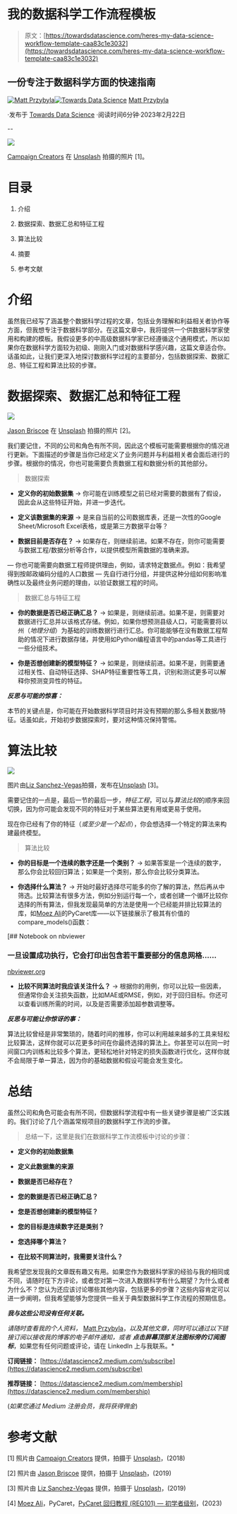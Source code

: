 # 我的数据科学工作流程模板

> 原文：[https://towardsdatascience.com/heres-my-data-science-workflow-template-caa83c1e3032](https://towardsdatascience.com/heres-my-data-science-workflow-template-caa83c1e3032)

## 一份专注于数据科学方面的快速指南

[](https://datascience2.medium.com/?source=post_page-----caa83c1e3032--------------------------------)[![Matt Przybyla](../Images/3b9e714e012e8846b866e4e4b5d689d7.png)](https://datascience2.medium.com/?source=post_page-----caa83c1e3032--------------------------------)[](https://towardsdatascience.com/?source=post_page-----caa83c1e3032--------------------------------)[![Towards Data Science](../Images/a6ff2676ffcc0c7aad8aaf1d79379785.png)](https://towardsdatascience.com/?source=post_page-----caa83c1e3032--------------------------------) [Matt Przybyla](https://datascience2.medium.com/?source=post_page-----caa83c1e3032--------------------------------)

·发布于 [Towards Data Science](https://towardsdatascience.com/?source=post_page-----caa83c1e3032--------------------------------) ·阅读时间6分钟·2023年2月22日

--

![](../Images/d4d5b55acda5558f032c25d0eb85673f.png)

[Campaign Creators](https://unsplash.com/@campaign_creators?utm_source=unsplash&utm_medium=referral&utm_content=creditCopyText) 在 [Unsplash](https://unsplash.com/photos/--kQ4tBklJI?utm_source=unsplash&utm_medium=referral&utm_content=creditCopyText) 拍摄的照片 [1]。

# 目录

1.  介绍

1.  数据探索、数据汇总和特征工程

1.  算法比较

1.  摘要

1.  参考文献

# 介绍

虽然我已经写了涵盖整个数据科学过程的文章，包括业务理解和利益相关者协作等方面，但我想专注于数据科学部分。在这篇文章中，我将提供一个供数据科学家使用和构建的模板。我假设更多的中高级数据科学家已经遵循这个通用模式，所以如果你在数据科学方面较为初级、刚刚入门或对数据科学感兴趣，这篇文章适合你。话虽如此，让我们更深入地探讨数据科学过程的主要部分，包括数据探索、数据汇总、特征工程和算法比较的步骤。

# 数据探索、数据汇总和特征工程

![](../Images/0a88fe82e541f8e5edc8ead6d7abc837.png)

[Jason Briscoe](https://unsplash.com/@jsnbrsc?utm_source=unsplash&utm_medium=referral&utm_content=creditCopyText) 在 [Unsplash](https://unsplash.com/photos/amLfrL8LGls?utm_source=unsplash&utm_medium=referral&utm_content=creditCopyText) 拍摄的照片 [2]。

我们要记住，不同的公司和角色有所不同，因此这个模板可能需要根据你的情况进行更新。下面描述的步骤是当你已经定义了业务问题并与利益相关者会面后进行的步骤。根据你的情况，你也可能需要负责数据工程和数据分析的其他部分。

> 数据探索

+   **定义你的初始数据集** → 你可能在训练模型之前已经对需要的数据有了假设，因此会从这些特征开始，并进一步迭代。

+   **定义该数据集的来源** → 是来自当前的公司数据库表，还是一次性的Google Sheet/Microsoft Excel表格，或是第三方数据平台等？

+   **数据目前是否存在？** → 如果存在，则继续前进。如果不存在，则你可能需要与数据工程/数据分析等合作，以提供模型所需数据的准确来源。

— 你也可能需要向数据工程师提供理由，例如，请求特定数据点。例如：我希望得到按邮政编码分组的人口数据 — 先自行进行分组，并提供这种分组如何影响准确性以及最终业务问题的理由，以验证数据工程的时间。

> 数据汇总与特征工程

+   **你的数据是否已经正确汇总？** → 如果是，则继续前进。如果不是，则需要对数据进行汇总并以该格式存储。例如，如果你想预测县级人口，可能需要将以州（*地理分组*）为基础的训练数据行进行汇总。你可能能够在没有数据工程帮助的情况下进行数据存储，并使用如Python编程语言中的pandas等工具进行一些分组技术。

+   **你是否想创建新的模型特征？** → 如果是，则继续前进。如果不是，则需要通过相关性、自动特征选择、SHAP特征重要性等工具，识别和测试更多可以解释你预测变异性的特征。

***反思与可能的惊喜：***

本节的关键点是，你可能在开始数据科学项目时并没有预期的那么多相关数据/特征。话虽如此，开始初步数据探索时，要对这种情况保持警惕。

# 算法比较

![](../Images/0d74685be1e5ac406f2ecd52a1836590.png)

图片由[Liz Sanchez-Vegas](https://unsplash.com/@whatdaliz?utm_source=unsplash&utm_medium=referral&utm_content=creditCopyText)拍摄，发布在[Unsplash](https://unsplash.com/photos/NQTqZLh6CxE?utm_source=unsplash&utm_medium=referral&utm_content=creditCopyText) [3]。

需要记住的一点是，最后一节的最后一步，*特征工程*，可以与*算法比较*的顺序来回切换，因为你可能会发现不同的特征对于某些算法更有用或更易于使用。

现在你已经有了你的特征（*或至少是一个起点*），你会想选择一个特定的算法来构建最终模型。

> 算法比较

+   **你的目标是一个连续的数字还是一个类别？** → 如果答案是一个连续的数字，那么你会比较回归算法；如果是一个类别，那么你会比较分类算法。

+   **你选择什么算法？** → 开始时最好选择尽可能多的你了解的算法，然后再从中筛选。比较算法有很多方法，例如分别运行每一个，或者创建一个循环比较你选择的所有算法，但我发现最简单的方法是使用一个已经能并排比较算法的库，如[Moez Ali](https://medium.com/u/fba05660b60f?source=post_page-----caa83c1e3032--------------------------------)的PyCaret库——以下链接展示了极其有价值的compare_models()函数：

[](https://nbviewer.org/github/pycaret/pycaret/blob/master/tutorials/Regression%20Tutorial%20Level%20Beginner%20-%20REG101.ipynb?source=post_page-----caa83c1e3032--------------------------------) [## Notebook on nbviewer

### 一旦设置成功执行，它会打印出包含若干重要部分的信息网格……

[nbviewer.org](https://nbviewer.org/github/pycaret/pycaret/blob/master/tutorials/Regression%20Tutorial%20Level%20Beginner%20-%20REG101.ipynb?source=post_page-----caa83c1e3032--------------------------------)

+   **比较不同算法时我应该关注什么？** → 根据你的用例，你可以比较一些因素，但通常你会关注损失函数，比如MAE或RMSE，例如，对于回归目标。你还可以查看训练所需的时间，以及是否需要添加超参数调整等。

***反思与可能让你惊讶的事：***

算法比较曾经是非常繁琐的，随着时间的推移，你可以利用越来越多的工具来轻松比较算法，这样你就可以花更多时间在你最终选择的算法上。你甚至可以在同一时间窗口内训练和比较多个算法，更轻松地针对特定的损失函数进行优化，这样你就不会局限于单一算法，因为你的基础数据和假设可能会发生变化。

# 总结

虽然公司和角色可能会有所不同，但数据科学流程中有一些关键步骤是被广泛实践的。我们讨论了几个涵盖常规项目的数据科学工作流的步骤。

> 总结一下，这里是我们在数据科学工作流模板中讨论的步骤：

+   **定义你的初始数据集**

+   **定义此数据集的来源**

+   **数据是否已经存在？**

+   **您的数据是否已经正确汇总？**

+   **您是否想创建新的模型特征？**

+   **您的目标是连续数字还是类别？**

+   **您选择哪个算法？**

+   **在比较不同算法时，我需要关注什么？**

我希望您发现我的文章既有趣又有用。如果您作为数据科学家的经验与我的相同或不同，请随时在下方评论，或者您对第一次进入数据科学有什么期望？为什么或者为什么不？您认为还应该讨论哪些其他内容，包括更多的步骤？这些内容肯定可以进一步阐明，但我希望能够为您提供一些关于典型数据科学工作流程的预期信息。

***我与这些公司没有任何关联。***

*请随时查看我的个人资料，* [Matt Przybyla](https://medium.com/u/abe5272eafd9?source=post_page-----caa83c1e3032--------------------------------)，*以及其他文章，同时可以通过以下链接订阅以接收我的博客的电子邮件通知，或者* ***点击屏幕顶部关注图标旁的订阅图标***，如果您有任何问题或评论，请在 LinkedIn 上与我联系。*

**订阅链接：** [https://datascience2.medium.com/subscribe](https://datascience2.medium.com/subscribe)

**推荐链接：** [https://datascience2.medium.com/membership](https://datascience2.medium.com/membership)

(*如果您通过 Medium 注册会员，我将获得佣金*)

# 参考文献

[1] 照片由 [Campaign Creators](https://unsplash.com/@campaign_creators?utm_source=unsplash&utm_medium=referral&utm_content=creditCopyText) 提供，拍摄于 [Unsplash](https://unsplash.com/photos/--kQ4tBklJI?utm_source=unsplash&utm_medium=referral&utm_content=creditCopyText)，(2018)

[2] 照片由 [Jason Briscoe](https://unsplash.com/@jsnbrsc?utm_source=unsplash&utm_medium=referral&utm_content=creditCopyText) 提供，拍摄于 [Unsplash](https://unsplash.com/photos/amLfrL8LGls?utm_source=unsplash&utm_medium=referral&utm_content=creditCopyText)，(2019)

[3] 照片由 [Liz Sanchez-Vegas](https://unsplash.com/@whatdaliz?utm_source=unsplash&utm_medium=referral&utm_content=creditCopyText) 提供，拍摄于 [Unsplash](https://unsplash.com/photos/NQTqZLh6CxE?utm_source=unsplash&utm_medium=referral&utm_content=creditCopyText)，(2019)

[4] [Moez Ali](https://medium.com/u/fba05660b60f?source=post_page-----caa83c1e3032--------------------------------)，PyCaret，[PyCaret 回归教程 (REG101) — 初学者级别](https://nbviewer.org/github/pycaret/pycaret/blob/master/tutorials/Regression%20Tutorial%20Level%20Beginner%20-%20REG101.ipynb)，(2023)

